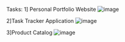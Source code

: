 Tasks:
1] Personal Portfolio Website
![image](https://github.com/dhanashrimalvi24/CODSOFT/assets/149182849/f6d420e3-7d98-4276-ada3-e90a937d7a02)

2]Task Tracker Application
![image](https://github.com/dhanashrimalvi24/CODSOFT/assets/149182849/a7c64f62-94f2-4bb9-a518-3b11997a3492)

3]Product Catalog
![image](https://github.com/dhanashrimalvi24/CODSOFT/assets/149182849/739313f1-ba92-434a-a4dc-798ed26eebff)
